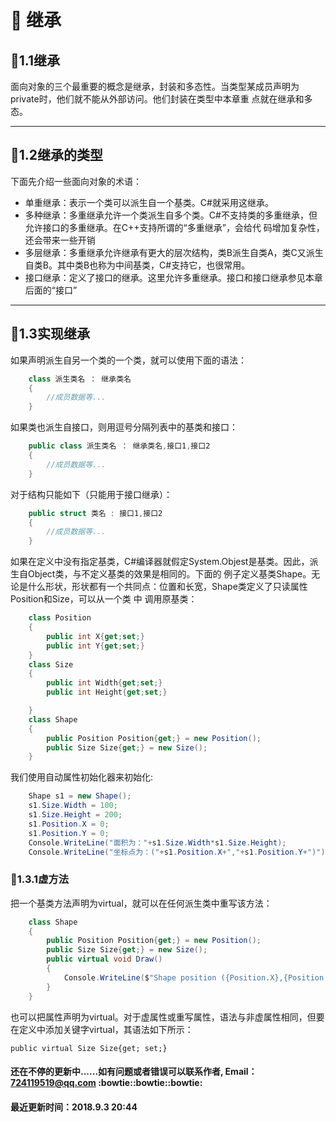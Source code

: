 # :page_with_curl: 继承 #
## :bookmark_tabs:1.1继承 ##
面向对象的三个最重要的概念是继承，封装和多态性。当类型某成员声明为private时，他们就不能从外部访问。他们封装在类型中本章重
点就在继承和多态。
***
## :bookmark_tabs:1.2继承的类型 ##
下面先介绍一些面向对象的术语：<br>
* 单重继承：表示一个类可以派生自一个基类。C#就采用这继承。<br>
* 多种继承：多重继承允许一个类派生自多个类。C#不支持类的多重继承，但允许接口的多重继承。在C++支持所谓的“多重继承”，会给代
码增加复杂性，还会带来一些开销<br>
* 多层继承：多重继承允许继承有更大的层次结构，类B派生自类A，类C又派生自类B。其中类B也称为中间基类，C#支持它，也很常用。<br>
* 接口继承：定义了接口的继承。这里允许多重继承。接口和接口继承参见本章后面的“接口”<br>
***
## :bookmark_tabs:1.3实现继承 ##
如果声明派生自另一个类的一个类，就可以使用下面的语法：

```C#
    class 派生类名 ： 继承类名
    {
        //成员数据等...
    }
```
如果类也派生自接口，则用逗号分隔列表中的基类和接口：

```C#
    public class 派生类名 ： 继承类名,接口1,接口2
    {
        //成员数据等...
    }
```
对于结构只能如下（只能用于接口继承）：

```C#
    public struct 类名 : 接口1,接口2
    {
        //成员数据等...
    }
```
如果在定义中没有指定基类，C#编译器就假定System.Objest是基类。因此，派生自Object类，与不定义基类的效果是相同的。下面的
例子定义基类Shape。无论是什么形状，形状都有一个共同点：位置和长宽，Shape类定义了只读属性Position和Size，可以从一个类
中
调用原基类：

```C#
    class Position
    {
        public int X{get;set;}
        public int Y{get;set;}
    }
    class Size
    {
        public int Width{get;set;}
        public int Height{get;set;}

    }
    class Shape
    {
        public Position Position{get;} = new Position();
        public Size Size{get;} = new Size();
    }
```
我们使用自动属性初始化器来初始化:

```C#
    Shape s1 = new Shape();
    s1.Size.Width = 100;
    s1.Size.Height = 200;
    s1.Position.X = 0;
    s1.Position.Y = 0;
    Console.WriteLine("面积为："+s1.Size.Width*s1.Size.Height);
    Console.WriteLine("坐标点为：("+s1.Position.X+","+s1.Position.Y+")");
```
### :page_facing_up:1.3.1虚方法 ###
把一个基类方法声明为virtual，就可以在任何派生类中重写该方法：

```C#
    class Shape
    {
        public Position Position{get;} = new Position();
        public Size Size{get;} = new Size();
        public virtual void Draw()
        {
            Console.WriteLine($"Shape position ({Position.X},{Position.Y}) and Area:{Size.Width*Size.Height}");
        }
    }
```
也可以把属性声明为virtual。对于虚属性或重写属性，语法与非虚属性相同，但要在定义中添加关键字virtual，其语法如下所示：

    public virtual Size Size{get; set;}
#### 还在不停的更新中......如有问题或者错误可以联系作者, Email：724119519@qq.com :bowtie::bowtie::bowtie: ####
#### 最近更新时间：2018.9.3 20:44 ####
